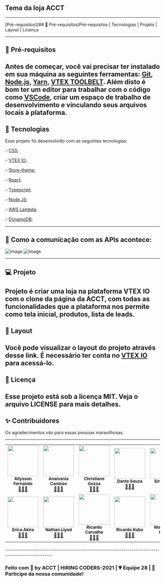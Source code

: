 ## Tema da loja ACCT
**************************************************************************************************
[Pré-requisitos](## 🧩 Pré-requisitos)Pré-requisitos | Tecnologias   |    Projeto   |    Layout   |    Licença




-------------------------------------------------------------------------------------------------
## 🧩 Pré-requisitos

Antes de começar, você vai precisar ter instalado em sua máquina as seguintes ferramentas:
[Git](https://github.com/git-for-windows/git/releases/download/v2.33.0.windows.2/Git-2.33.0.2-64-bit.exe), [Node.js](https://nodejs.org/en/), 
[Yarn](https://classic.yarnpkg.com/en/docs/install#windows-stable), [VTEX TOOLBELT](https://github.com/vtex/toolbelt). 
Além disto é bom ter um editor para trabalhar com o código como [VSCode](https://code.visualstudio.com/), criar um espaço de trabalho de desenvolvimento e vinculando seus arquivos locais à plataforma.
-----------------------------------------------------------------------------------------------------
## 🚀 Tecnologias

Esse projeto foi desenvolvido com as seguintes tecnologias:

✅[CSS](https://developers.vtex.com/vtex-developer-docs/docs/vtex-io-documentation-customizing-your-stores-typography#using-store-theme-css-files);

✅[VTEX IO](https://developers.vtex.com/vtex-developer-docs/docs/vtex-io-documentation-2-basicsetuptodevelopinvtexio);

✅[Store-theme](https://github.com/vtex-apps/store-theme);

✅[React](https://developers.vtex.com/vtex-developer-docs/docs/vtex-io-documentation-1-developing-storefront-apps-using-react-and-vtex-io);

✅[Typescript](https://github.com/vtex/typescript);

✅[Node.JS](https://github.com/vtex/node-vtex-api);

✅[AWS Lambda](https://aws.amazon.com/pt/lambda/);

✅[DynamoDB](https://aws.amazon.com/pt/dynamodb/);

-----------------------------------------------------------------------------------------------
## 🔋 Como a comunicação com as APIs acontece:

![image](https://user-images.githubusercontent.com/72118415/131257427-b4e1e7c9-2a04-439d-b0b7-a8e988c3f739.png)
![image](https://user-images.githubusercontent.com/72118415/131257725-d45ca962-1ede-4e70-a98e-398603e0a6dd.png)


-----------------------------------------------------------------------------------------
## 💻 Projeto

Projeto é criar uma loja na plataforma VTEX IO com o clone da página da ACCT, com todas as funcionalidades que a 
plataforma nos permite como tela inicial, produtos, lista de leads.  
----------------------------------------------------------------------------------------
## 🔖 Layout

Você pode visualizar o layout do projeto através desse link. É necessário ter conta no [VTEX IO](https://learn.vtex.com/docs/course-layout-blocks-step05tab-layout-lang-en)
para acessá-lo.
----------------------------------------------------------------------------------------
## 📝 Licença

Esse projeto está sob a licença MIT. Veja o arquivo LICENSE para mais detalhes.
----------------------------------------------------------------------------------------
## ✨ Contribuidores 

Os agradecimentos vão para essas pessoas maravilhosas.

----------------------------------------------------------------------------------------
<table>
  <tr>
    <td align="center"><a href="https://github.com/allyssonalmeida"><img src="https://avatars.githubusercontent.com/u/14075748?v=4" width="100px;" alt=""/><br /><sub><b>Allysson Fernando</b></sub></a><br /><a href="https://github.com/allyssonalmeida">👨🏽‍💻</a></td>
    <td align="center"><a href="https://github.com/anaivania"><img src="https://avatars.githubusercontent.com/u/86748677?v=4" width="100px;" alt=""/><br /><sub><b>Anaivania Cardoso</b></sub></a><br /><a href="https://github.com/anaivania">👩🏻‍💻</a></td>
    <td align="center"><a href="https://github.com/chritianegozza"><img src="https://avatars.githubusercontent.com/u/72118415?v=4" width="100px;" alt=""/><br /><sub><b>Christiane Gozza</b></sub></a><br /><a href="https://github.com/chritianegozza">👩🏻‍💻</a></td>
    <td align="center"><a href="https://github.com/lokinmodar"><img src="https://ca.slack-edge.com/T02CG6LJLMP-U02BX5X7D2S-0199a4410aee-512" width="100px;" alt=""/><br /><sub><b>Dante Souza</b></sub></a><br /><a href="https://github.com/lokinmodar">👨🏽‍💻</a></td>
    <td align="center"><a href="https://github.com/emilytalini"><img src="https://avatars.githubusercontent.com/u/79375409?v=4" width="100px;" alt=""/><br /><sub><b>Emily talini</b></sub></a><br /><a href="https://github.com/emilytalini">👩🏻‍💻</a></td>
   </tr>
  <tr> 
    <td align="center"><a href="https://github.com/EricaSugui"><img src="https://avatars.githubusercontent.com/u/45742312?v=4" width="100px;" alt=""/><br /><sub><b>Erica Akira</b></sub></a><br /><a href="https://github.com/EricaSugui">👩🏻‍💻</a></td>
    <td align="center"><a href="https://github.com/nyodinariai"><img src="https://ca.slack-edge.com/T02CG6LJLMP-U02BP6DGVQX-g7d5e0bd6687-512" width="100px;" alt=""/><br /><sub><b>Nathan Liyod</b></sub></a><br /><a href="https://github.com/nyodinariai">👨🏽‍💻</a></td>
    <td align="center"><a href="https://github.com/ricardomcifba"><img src="https://avatars.githubusercontent.com/u/35120906?v=4" width="100px;" alt=""/><br /><sub><b>Ricardo Carvalho</b></sub></a><br /><a href="https://github.com/ricardomcifba">👨🏽‍💻</a></td>
    <td align="center"><a href="https://github.com/ricardokioshi"><img src="https://avatars.githubusercontent.com/u/38512229?v=4" width="100px;" alt=""/><br /><sub><b>Ricardo Kubo</b></sub></a><br /><a href="https://github.com/ricardokioshi">👨🏽‍💻</a></td>
    <td align="center"><a href="https://github.com/WandersonLontra"><img src="https://avatars.githubusercontent.com/u/82835604?v=4" width="100px;" alt=""/><br /><sub><b>Wanderson Lontra</b></sub></a><br /><a href="https://github.com/WandersonLontra">👨🏽‍💻</a></td>
  </tr>

</table>
------------------------------------------------------------------------------------------------------


### Feito com 💛 by ACCT | HIRING CODERS-2021 | 💗 Equipe 28 | 👋 Participe da nossa comunidade!
